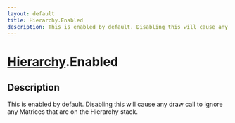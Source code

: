 ```yaml
---
layout: default
title: Hierarchy.Enabled
description: This is enabled by default. Disabling this will cause any draw call to ignore any Matrices that are on the Hierarchy stack.
---
```

# [Hierarchy]({{site.url}}/Pages/Reference/Hierarchy.html).Enabled

## Description
This is enabled by default. Disabling this will cause any draw call to ignore any
Matrices that are on the Hierarchy stack.

